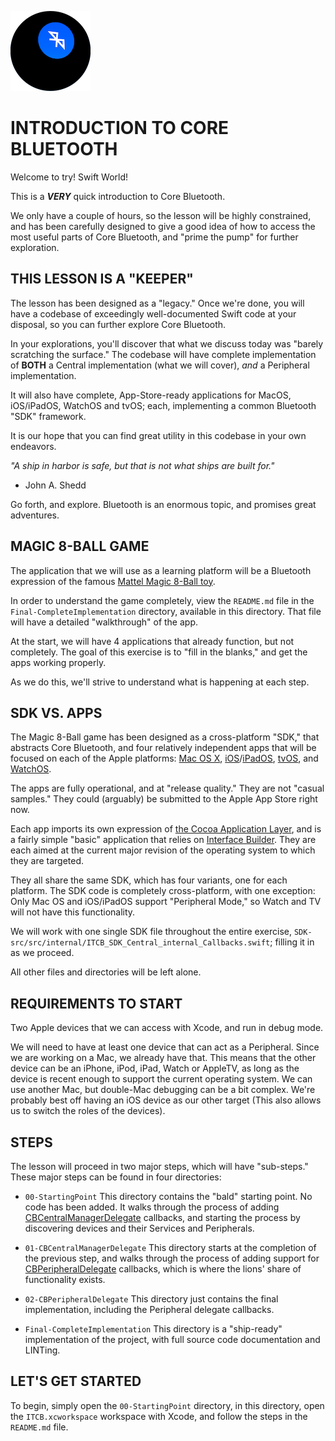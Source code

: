 ![Bluetooth 8-Ball Icon](icon.png)

# INTRODUCTION TO CORE BLUETOOTH

Welcome to try! Swift World!

This is a ***VERY*** quick introduction to Core Bluetooth.

We only have a couple of hours, so the lesson will be highly constrained, and has been carefully designed to give a good idea of how to access the most useful parts of Core Bluetooth, and "prime the pump" for further exploration.

## THIS LESSON IS A "KEEPER"

The lesson has been designed as a "legacy." Once we're done, you will have a codebase of exceedingly well-documented Swift code at your disposal, so you can further explore Core Bluetooth.

In your explorations, you'll discover that what we discuss today was "barely scratching the surface." The codebase will have complete implementation of **BOTH** a Central implementation (what we will cover), *and* a Peripheral implementation.

It will also have complete, App-Store-ready applications for MacOS, iOS/iPadOS, WatchOS and tvOS; each, implementing a common Bluetooth "SDK" framework.

It is our hope that you can find great utility in this codebase in your own endeavors.

*"A ship in harbor is safe, but that is not what ships are built for."*
- John A. Shedd

Go forth, and explore. Bluetooth is an enormous topic, and promises great adventures.

## MAGIC 8-BALL GAME

The application that we will use as a learning platform will be a Bluetooth expression of the famous [Mattel Magic 8-Ball toy](https://en.wikipedia.org/wiki/Magic_8-Ball).

In order to understand the game completely, view the `README.md` file in the `Final-CompleteImplementation` directory, available in this directory. That file will have a detailed "walkthrough" of the app.

At the start, we will have 4 applications that already function, but not completely. The goal of this exercise is to "fill in the blanks," and get the apps working properly.

As we do this, we'll strive to understand what is happening at each step.

## SDK VS. APPS

The Magic 8-Ball game has been designed as a cross-platform "SDK," that abstracts Core Bluetooth, and four relatively independent apps that will be focused on each of the Apple platforms: [Mac OS X](https://apple.com/macos), [iOS](https://apple.com/ios)/[iPadOS](https://apple.com/ipados), [tvOS](https://apple.com/tvos), and [WatchOS](https://apple.com/watchos).

The apps are fully operational, and at "release quality." They are not "casual samples." They could (arguably) be submitted to the Apple App Store right now.

Each app imports its own expression of [the Cocoa Application Layer](https://developer.apple.com/library/archive/documentation/MacOSX/Conceptual/OSX_Technology_Overview/CocoaApplicationLayer/CocoaApplicationLayer.html), and is a fairly simple "basic" application that relies on [Interface Builder](https://developer.apple.com/xcode/interface-builder/). They are each aimed at the current major revision of the operating system to which they are targeted.

They all share the same SDK, which has four variants, one for each platform. The SDK code is completely cross-platform, with one exception: Only Mac OS and iOS/iPadOS support "Peripheral Mode," so Watch and TV will not have this functionality.

We will work with one single SDK file throughout the entire exercise, `SDK-src/src/internal/ITCB_SDK_Central_internal_Callbacks.swift`; filling it in as we proceed.

All other files and directories will be left alone.

## REQUIREMENTS TO START

Two Apple devices that we can access with Xcode, and run in debug mode.

We will need to have at least one device that can act as a Peripheral. Since we are working on a Mac, we already have that. This means that the other device can be an iPhone, iPod, iPad, Watch or AppleTV, as long as the device is recent enough to support the current operating system. We can use another Mac, but double-Mac debugging can be a bit complex. We're probably best off having an iOS device as our other target (This also allows us to switch the roles of the devices).

## STEPS

The lesson will proceed in two major steps, which will have "sub-steps." These major steps can be found in four directories:

- `00-StartingPoint`
    This directory contains the "bald" starting point. No code has been added.
    It walks through the process of adding [CBCentralManagerDelegate](https://developer.apple.com/documentation/corebluetooth/cbcentralmanagerdelegate) callbacks, and starting the process by discovering devices and their Services and Peripherals.
    
- `01-CBCentralManagerDelegate`
    This directory starts at the completion of the previous step, and walks through the process of adding support for [CBPeripheralDelegate](https://developer.apple.com/documentation/corebluetooth/cbperipheraldelegate) callbacks, which is where the lions' share of functionality exists.
    
- `02-CBPeripheralDelegate`
    This directory just contains the final implementation, including the Peripheral delegate callbacks.
    
- `Final-CompleteImplementation`
    This directory is a "ship-ready" implementation of the project, with full source code documentation and LINTing.
    
## LET'S GET STARTED

To begin, simply open the `00-StartingPoint` directory, in this directory, open the `ITCB.xcworkspace` workspace with Xcode, and follow the steps in the `README.md` file.